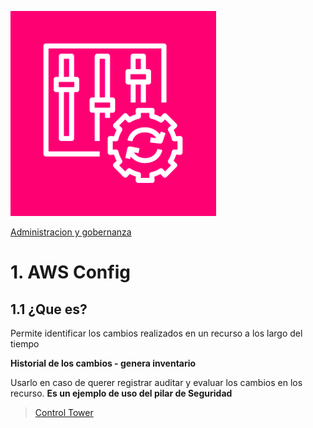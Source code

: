 ![Amazon Config](../00_assets/Administracion%20y%20gobernanza/config-icon.png)

[Administracion y gobernanza](../06-Administracion_y_Gobernanza/)

# 1. AWS Config

## 1.1 ¿Que es?

Permite identificar los cambios realizados en un recurso a los largo del tiempo

**Historial de los cambios - genera inventario**

Usarlo en caso de querer registrar auditar y evaluar los cambios en los recurso. **Es un ejemplo de uso del pilar de Seguridad**


>[Control Tower](./ControlTower.md)